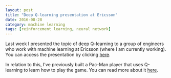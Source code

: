 ```yaml
---
layout: post
title: "Deep Q-learning presentation at Ericsson"
date: 2016-08-28
category: machine learning
tags: [reinforcement learning, neural network]
---
```

Last week I presented the topic of deep Q-learning to a group of engineers who work with machine learning at Ericsson (where I am currently working). You can access the presentation by clicking [here](https://docs.google.com/presentation/d/1Xzo49RvQH7uHpqBkd_votYQ-uaAjO3KReotC8ifRsl0/pub?start=false&loop=false&delayms=3000).

In relation to this, I've previously built a Pac-Man player that uses Q-learning to learn how to play the game. You can read more about it [here](https://mohaseeb.github.io/machine%20learning/2015/06/01/pack-man/).

